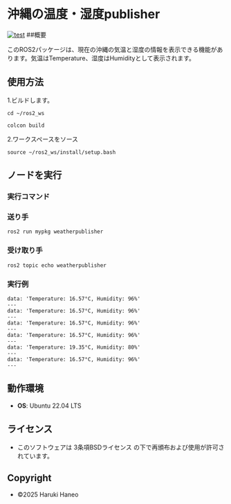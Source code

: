 # 沖縄の温度・湿度publisher  
[![test](https://github.com/HaneoHaruki/robosyshomework2/actions/workflows/test.yml/badge.svg)](https://github.com/HaneoHaruki/robosyshomework2/actions/workflows/test.yml)
##概要  

このROS2パッケージは、現在の沖縄の気温と湿度の情報を表示できる機能があります。気温はTemperature、湿度はHumidityとして表示されます。

## 使用方法  

1.ビルドします。  
```
cd ~/ros2_ws  
```
```
colcon build  
```

2.ワークスペースをソース  
```
source ~/ros2_ws/install/setup.bash  
```

## ノードを実行  
### 実行コマンド  
### 送り手  
```
ros2 run mypkg weatherpublisher  
```
### 受け取り手  
```
ros2 topic echo weatherpublisher  
```

### 実行例  
```
data: 'Temperature: 16.57°C, Humidity: 96%'
---
data: 'Temperature: 16.57°C, Humidity: 96%'
---
data: 'Temperature: 16.57°C, Humidity: 96%'
---
data: 'Temperature: 16.57°C, Humidity: 96%'
---
data: 'Temperature: 19.35°C, Humidity: 80%'
---
data: 'Temperature: 16.57°C, Humidity: 96%'
---
```

## 動作環境

- **OS**: Ubuntu 22.04 LTS

## ライセンス 

- このソフトウェアは 3条項BSDライセンス の下で再頒布および使用が許可されています。

## Copyright  

- ©2025 Haruki Haneo
